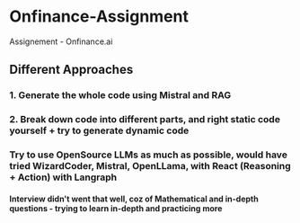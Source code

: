 # Onfinance-Assignment
Assignement - Onfinance.ai


## Different Approaches 
### 1. Generate the whole code using Mistral and RAG
### 2. Break down code into different parts, and right static code yourself + try to generate dynamic code


### Try to use OpenSource LLMs as much as possible, would have tried WizardCoder, Mistral, OpenLLama, with React (Reasoning + Action) with Langraph

#### Interview didn't went that well, coz of Mathematical and in-depth questions - trying to learn in-depth and practicing more
